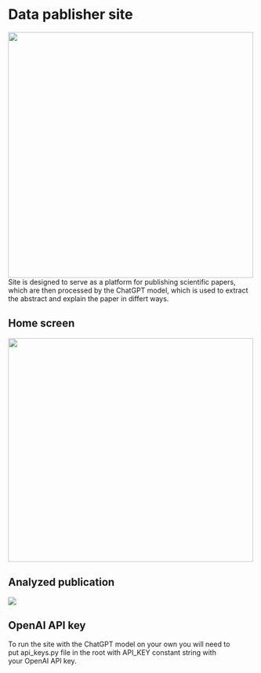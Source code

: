 # Data pablisher site
<img src="https://github.com/CyrilleSmid/data-publisher-site/blob/main/github-pictures/main.png" width="500" height="500">
Site is designed to serve as  a platform for publishing scientific papers,<br>
which are then processed by the ChatGPT model, which is used to extract<br>
the abstract and explain the paper in differt ways. </br>

## Home screen
<img src="https://github.com/CyrilleSmid/data-publisher-site/blob/main/github-pictures/home-screen.png" width="500" height="455">

## Analyzed publication
<img src="https://github.com/CyrilleSmid/data-publisher-site/blob/main/github-pictures/publication-analysed.png" width="wrap_content" height="wrap_content">

## OpenAI API key
To run the site with the ChatGPT model on your own you will need to<br>
put api_keys.py file in the root with API_KEY constant string with<br>
your OpenAI API key.
